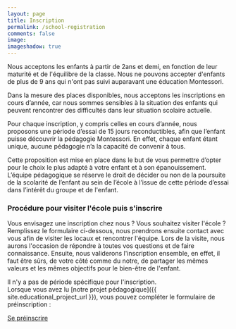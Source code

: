 ```yaml
---
layout: page
title: Inscription
permalink: /school-registration
comments: false
image: 
imageshadow: true
---
```


Nous acceptons les enfants à partir de 2ans et demi, en fonction de leur maturité et de l'équilibre de la classe. Nous ne pouvons accepter d'enfants de plus de 9 ans qui n'ont pas suivi auparavant une éducation Montessori.

Dans la mesure des places disponibles, nous acceptons les inscriptions en cours d’année, car nous sommes sensibles à la situation des enfants qui peuvent rencontrer des difficultés dans leur situation scolaire actuelle.

Pour chaque inscription, y compris celles en cours d’année, nous proposons une période d’essai de 15 jours reconductibles, afin que l’enfant puisse découvrir la pédagogie Montessori. En effet, chaque enfant étant unique, aucune pédagogie n’a la capacité de convenir à tous.

Cette proposition est mise en place dans le but de vous permettre d’opter pour le choix le plus adapté à votre enfant et à son épanouissement. L’équipe pédagogique se réserve le droit de décider ou non de la poursuite de la scolarité de l’enfant au sein de l’école à l’issue de cette période d’essai dans l’intérêt du groupe et de l'enfant.

### Procédure pour visiter l'école puis s'inscrire 

Vous envisagez une inscription chez nous ? Vous souhaitez visiter l'école ? Remplissez le formulaire ci-dessous, nous prendrons ensuite contact avec vous afin de visiter les locaux et rencontrer l'équipe. Lors de la visite, nous aurons l'occasion de répondre à toutes vos questions et de faire connaissance. Ensuite, nous validerons  l'inscription ensemble, en effet, il faut être sûrs, de votre côté comme du notre, de partager les mêmes valeurs et les mêmes objectifs pour le bien-être de l'enfant.  

Il n'y a pas de période spécifique pour l'inscription.  
Lorsque vous avez lu [notre projet pédagogique]({{ site.educational_project_url }}), vous pouvez compléter le formulaire de préinscription :

<a class="btn btn-success" href="/school-registration/pre-registration-form">Se préinscrire</a>

